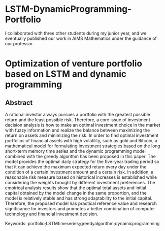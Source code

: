 # LSTM-DynamicProgramming-Portfolio
I collaborated with three other students during my junior year, and we eventually published our work in AIMS Mathematics under the guidance of our professor.

# Optimization of venture portfolio based on LSTM and dynamic programming

## Abstract
A rational investor always pursues a portfolio with the greatest possible return and the least possible risk. Therefore, a core issue of investment decision analysis is how to make an optimal investment choice in the market with fuzzy information and realize the balance between maximizing the return on assets and minimizing the risk. In order to find optimal investment portfolios of financial assets with high volatility, such as gold and Bitcoin, a mathematical model for formulating investment strategies based on the long short-term memory time series and the dynamic programming model combined with the greedy algorithm has been proposed in this paper. The model provides the optimal daily strategy for the five-year trading period so that it can achieve the maximum expected return every day under the condition of a certain investment amount and a certain risk. In addition, a reasonable risk measure based on historical increases is established while considering the weights brought by different investment preferences. The empirical analysis results show that the optimal total assets and initial capital obtained by the model change in the same proportion, and the model is relatively stable and has strong adaptability to the initial capital. Therefore, the proposed model has practical reference value and research significance for investors and promotes a better combination of computer technology and financial investment decision.

Keywords: portfolio;LSTMtimeseries;greedyalgorithm;dynamicprogramming

